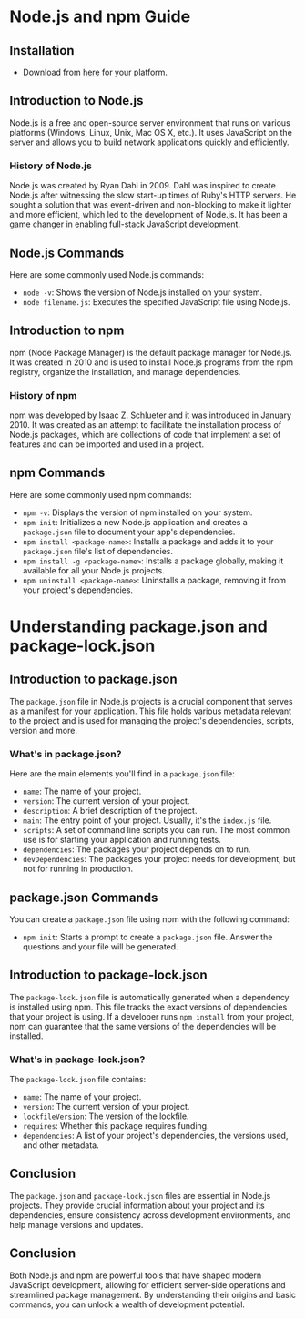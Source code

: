 # Node.js and npm Guide

## Installation 
* Download from [here](https://nodejs.org/en) for your platform.

## Introduction to Node.js

Node.js is a free and open-source server environment that runs on various platforms (Windows, Linux, Unix, Mac OS X, etc.). It uses JavaScript on the server and allows you to build network applications quickly and efficiently.

### History of Node.js

Node.js was created by Ryan Dahl in 2009. Dahl was inspired to create Node.js after witnessing the slow start-up times of Ruby's HTTP servers. He sought a solution that was event-driven and non-blocking to make it lighter and more efficient, which led to the development of Node.js. It has been a game changer in enabling full-stack JavaScript development.

## Node.js Commands

Here are some commonly used Node.js commands:

- `node -v`: Shows the version of Node.js installed on your system.
- `node filename.js`: Executes the specified JavaScript file using Node.js.

## Introduction to npm

npm (Node Package Manager) is the default package manager for Node.js. It was created in 2010 and is used to install Node.js programs from the npm registry, organize the installation, and manage dependencies.

### History of npm

npm was developed by Isaac Z. Schlueter and it was introduced in January 2010. It was created as an attempt to facilitate the installation process of Node.js packages, which are collections of code that implement a set of features and can be imported and used in a project.

## npm Commands

Here are some commonly used npm commands:

- `npm -v`: Displays the version of npm installed on your system.
- `npm init`: Initializes a new Node.js application and creates a `package.json` file to document your app's dependencies.
- `npm install <package-name>`: Installs a package and adds it to your `package.json` file's list of dependencies.
- `npm install -g <package-name>`: Installs a package globally, making it available for all your Node.js projects.
- `npm uninstall <package-name>`: Uninstalls a package, removing it from your project's dependencies.

# Understanding package.json and package-lock.json

## Introduction to package.json

The `package.json` file in Node.js projects is a crucial component that serves as a manifest for your application. This file holds various metadata relevant to the project and is used for managing the project's dependencies, scripts, version and more.

### What's in package.json?

Here are the main elements you'll find in a `package.json` file:

- `name`: The name of your project.
- `version`: The current version of your project.
- `description`: A brief description of the project.
- `main`: The entry point of your project. Usually, it's the `index.js` file.
- `scripts`: A set of command line scripts you can run. The most common use is for starting your application and running tests.
- `dependencies`: The packages your project depends on to run.
- `devDependencies`: The packages your project needs for development, but not for running in production.

## package.json Commands

You can create a `package.json` file using npm with the following command:

- `npm init`: Starts a prompt to create a `package.json` file. Answer the questions and your file will be generated.

## Introduction to package-lock.json

The `package-lock.json` file is automatically generated when a dependency is installed using npm. This file tracks the exact versions of dependencies that your project is using. If a developer runs `npm install` from your project, npm can guarantee that the same versions of the dependencies will be installed.

### What's in package-lock.json?

The `package-lock.json` file contains:

- `name`: The name of your project.
- `version`: The current version of your project.
- `lockfileVersion`: The version of the lockfile.
- `requires`: Whether this package requires funding.
- `dependencies`: A list of your project's dependencies, the versions used, and other metadata.

## Conclusion

The `package.json` and `package-lock.json` files are essential in Node.js projects. They provide crucial information about your project and its dependencies, ensure consistency across development environments, and help manage versions and updates.


## Conclusion

Both Node.js and npm are powerful tools that have shaped modern JavaScript development, allowing for efficient server-side operations and streamlined package management. By understanding their origins and basic commands, you can unlock a wealth of development potential.

